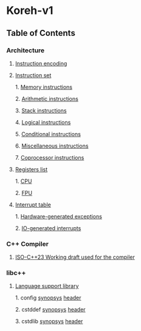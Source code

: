 # Koreh-v1
## Table of Contents
### Architecture
1. [Instruction encoding](docs/arch/instruction-encoding.md)
2. [Instruction set](docs/arch/instructions.md)
 
	1\. [Memory instructions](docs/arch/instructions.md#memory-instructions)
	
	2\. [Arithmetic instructions](docs/arch/instructions.md#memory-instructions)
	
	3\. [Stack instructions](docs/arch/instructions.md#stack-instructions)
	
	4\. [Logical instructions](docs/arch/instructions.md#logical-instructions)
	
	5\. [Conditional instructions](docs/arch/instructions.md#conditional-instructions)
	
	6\. [Miscellaneous instructions](docs/arch/instructions.md#miscellaneous-instructions)
	
	7\. [Coprocessor instructions](docs/arch/instructions.md#coprocessor-instructions)
3. [Registers list](docs/arch/registers.md)
 
	1\.	[CPU](docs/arch/registers.md#cpu)
	
	2\. [FPU](docs/arch/registers.md#fpu)
4. [Interrupt table](docs/arch/interrupts.md)

	1\. [Hardware-generated exceptions](#hardware-generated-exceptions)
	
	2\. [IO-generated interrupts](#io-generated-interrupts)

### C++ Compiler
1. [ISO-C++23 Working draft used for the compiler](http://open-std.org/JTC1/SC22/WG21/docs/papers/2020/n4878.pdf)

### libc++
1. [Language support library](docs/libc++/language-support-library.md)

	1\. config [synopsys](docs/libc++/language-support-library.md#config) [header](core-compiler-collection/libc++/include/config)

	2\. cstddef [synopsys](docs/libc++/language-support-library.md#cstddef) [header](core-compiler-collection/libc++/include/cstddef)

	3\. cstdlib [synopsys](docs/libc++/language-support-library.md#cstdlib) [header](core-compiler-collection/libc++/include/cstdlib)
